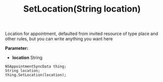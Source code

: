 ﻿---
uid: crmscript_ref_NSAppointmentSyncData_SetLocation
title: SetLocation(String location)
intellisense: NSAppointmentSyncData.SetLocation
keywords: NSAppointmentSyncData, GetLocation
so.topic: reference
---

Location for appointment, defaulted from invited resource of type place and other rules, but you can write anything you want here

**Parameter:** 
 - **location** String

```crmscript
NSAppointmentSyncData thing;
String location;
thing.SetLocation(location);
```

